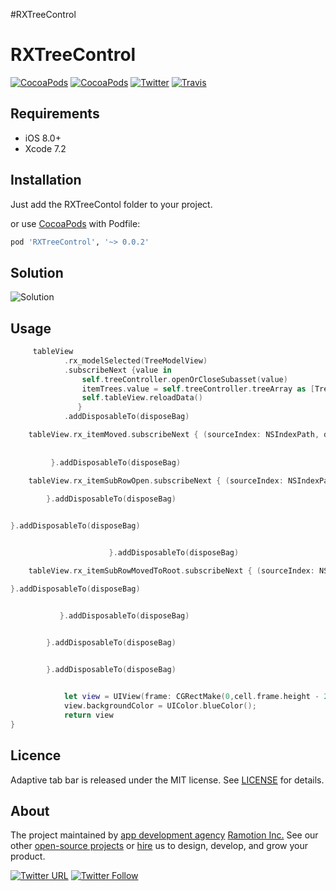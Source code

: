 #RXTreeControl

# RXTreeControl
[![CocoaPods](https://img.shields.io/cocoapods/p/RXTreeControl.svg)](https://cocoapods.org/pods/RXTreeControl)
[![CocoaPods](https://img.shields.io/cocoapods/v/RXTreeControl.svg)](http://cocoapods.org/pods/RXTreeControl)
[![Twitter](https://img.shields.io/badge/Twitter-@Ramotion-blue.svg?style=flat)](http://twitter.com/Ramotion)
[![Travis](https://img.shields.io/travis/Ramotion/tree-view.svg)](https://travis-ci.org/Ramotion/tree-view)


## Requirements

- iOS 8.0+
- Xcode 7.2

## Installation

Just add the RXTreeContol folder to your project.

or use [CocoaPods](https://cocoapods.org) with Podfile:
``` ruby
pod 'RXTreeControl', '~> 0.0.2'
```
    

## Solution
![Solution](/Tutorial-resources/Solution.png)
## Usage

``` swift
     tableView
            .rx_modelSelected(TreeModelView)
            .subscribeNext {value in
                self.treeController.openOrCloseSubasset(value)
                itemTrees.value = self.treeController.treeArray as [TreeModelView]
                self.tableView.reloadData()
               }
            .addDisposableTo(disposeBag)
``` 


``` swift
    tableView.rx_itemMoved.subscribeNext { (sourceIndex: NSIndexPath, destinationIndex: NSIndexPath) -> Void in
	
	
         }.addDisposableTo(disposeBag)
``` 


     
``` swift
    tableView.rx_itemSubRowOpen.subscribeNext { (sourceIndex: NSIndexPath) -> Void in  
    
        }.addDisposableTo(disposeBag)
```     

```swift tableView.rx_itemSubRowClosed.subscribeNext { (sourceIndex: NSIndexPath) -> Void in

}.addDisposableTo(disposeBag)
```
        
``` swift tableView.rx_itemRowMoved.subscribeNext { (sourceIndex: NSIndexPath, destinationIndex: NSIndexPath) -> Void in

                      }.addDisposableTo(disposeBag)
```
 
``` swift 
	tableView.rx_itemSubRowMovedToRoot.subscribeNext { (sourceIndex: NSIndexPath, destinationIndex: NSIndexPath) -> Void in

}.addDisposableTo(disposeBag)
```
        
 ``` swift tableView.rx_itemSubRowMoved.subscribeNext { (sourceIndex: NSIndexPath, destinationIndex: NSIndexPath) -> Void in
 
            }.addDisposableTo(disposeBag)
```
        
        
``` swift tableView.rx_itemSubRowMove.subscribeNext { (sourceIndex: NSIndexPath, destinationIndex: NSIndexPath) -> Void in
 
        }.addDisposableTo(disposeBag)
```
 
 
``` swift tableView.rx_itemMoveToRoot.subscribeNext { (sourceIndex: NSIndexPath, destinationIndex: NSIndexPath) -> Void in  

        }.addDisposableTo(disposeBag)
```
        
``` swift tableView.rx_dataSource.viewBlock =  { (cell:UITableViewCell, destinationIndex: NSIndexPath) -> UIView in

            let view = UIView(frame: CGRectMake(0,cell.frame.height - 2 ,self.tableView.frame.width,2))
            view.backgroundColor = UIColor.blueColor();
            return view           
}
```


## Licence

Adaptive tab bar is released under the MIT license.
See [LICENSE](./LICENSE) for details.


## About
The project maintained by [app development agency](https://ramotion.com?utm_source=gthb&utm_medium=special&utm_campaign=foolding-cell) [Ramotion Inc.](https://ramotion.com?utm_source=gthb&utm_medium=special&utm_campaign=foolding-cell)
See our other [open-source projects](https://github.com/ramotion) or [hire](https://ramotion.com?utm_source=gthb&utm_medium=special&utm_campaign=foolding-cell) us to design, develop, and grow your product.

[![Twitter URL](https://img.shields.io/twitter/url/http/shields.io.svg?style=social)](https://twitter.com/intent/tweet?text=https://github.com/ramotion/foolding-cell)
[![Twitter Follow](https://img.shields.io/twitter/follow/ramotion.svg?style=social)](https://twitter.com/ramotion)
